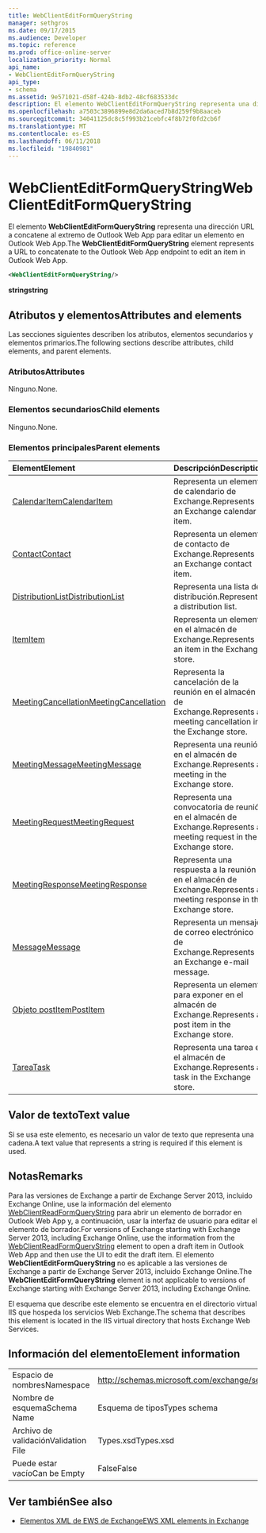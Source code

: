 ```yaml
---
title: WebClientEditFormQueryString
manager: sethgros
ms.date: 09/17/2015
ms.audience: Developer
ms.topic: reference
ms.prod: office-online-server
localization_priority: Normal
api_name:
- WebClientEditFormQueryString
api_type:
- schema
ms.assetid: 9e571021-d58f-424b-8db2-48cf683533dc
description: El elemento WebClientEditFormQueryString representa una dirección URL a concatene al extremo de Outlook Web App para editar un elemento en Outlook Web App.
ms.openlocfilehash: a7503c3896899e8d2da6aced7b8d259f9b8aaceb
ms.sourcegitcommit: 34041125dc8c5f993b21cebfc4f8b72f0fd2cb6f
ms.translationtype: MT
ms.contentlocale: es-ES
ms.lasthandoff: 06/11/2018
ms.locfileid: "19840981"
---
```

# <a name="webclienteditformquerystring"></a><span data-ttu-id="87ede-103">WebClientEditFormQueryString</span><span class="sxs-lookup"><span data-stu-id="87ede-103">WebClientEditFormQueryString</span></span>

<span data-ttu-id="87ede-104">El elemento **WebClientEditFormQueryString** representa una dirección URL a concatene al extremo de Outlook Web App para editar un elemento en Outlook Web App.</span><span class="sxs-lookup"><span data-stu-id="87ede-104">The **WebClientEditFormQueryString** element represents a URL to concatenate to the Outlook Web App endpoint to edit an item in Outlook Web App.</span></span> 
  
```XML
<WebClientEditFormQueryString/>
```

 <span data-ttu-id="87ede-105">**string**</span><span class="sxs-lookup"><span data-stu-id="87ede-105">**string**</span></span>
## <a name="attributes-and-elements"></a><span data-ttu-id="87ede-106">Atributos y elementos</span><span class="sxs-lookup"><span data-stu-id="87ede-106">Attributes and elements</span></span>

<span data-ttu-id="87ede-107">Las secciones siguientes describen los atributos, elementos secundarios y elementos primarios.</span><span class="sxs-lookup"><span data-stu-id="87ede-107">The following sections describe attributes, child elements, and parent elements.</span></span>
  
### <a name="attributes"></a><span data-ttu-id="87ede-108">Atributos</span><span class="sxs-lookup"><span data-stu-id="87ede-108">Attributes</span></span>

<span data-ttu-id="87ede-109">Ninguno.</span><span class="sxs-lookup"><span data-stu-id="87ede-109">None.</span></span>
  
### <a name="child-elements"></a><span data-ttu-id="87ede-110">Elementos secundarios</span><span class="sxs-lookup"><span data-stu-id="87ede-110">Child elements</span></span>

<span data-ttu-id="87ede-111">Ninguno.</span><span class="sxs-lookup"><span data-stu-id="87ede-111">None.</span></span>
  
### <a name="parent-elements"></a><span data-ttu-id="87ede-112">Elementos principales</span><span class="sxs-lookup"><span data-stu-id="87ede-112">Parent elements</span></span>

|<span data-ttu-id="87ede-113">**Element**</span><span class="sxs-lookup"><span data-stu-id="87ede-113">**Element**</span></span>|<span data-ttu-id="87ede-114">**Descripción**</span><span class="sxs-lookup"><span data-stu-id="87ede-114">**Description**</span></span>|
|:-----|:-----|
|[<span data-ttu-id="87ede-115">CalendarItem</span><span class="sxs-lookup"><span data-stu-id="87ede-115">CalendarItem</span></span>](calendaritem.md) <br/> |<span data-ttu-id="87ede-116">Representa un elemento de calendario de Exchange.</span><span class="sxs-lookup"><span data-stu-id="87ede-116">Represents an Exchange calendar item.</span></span>  <br/> |
|[<span data-ttu-id="87ede-117">Contact</span><span class="sxs-lookup"><span data-stu-id="87ede-117">Contact</span></span>](contact.md) <br/> |<span data-ttu-id="87ede-118">Representa un elemento de contacto de Exchange.</span><span class="sxs-lookup"><span data-stu-id="87ede-118">Represents an Exchange contact item.</span></span>  <br/> |
|[<span data-ttu-id="87ede-119">DistributionList</span><span class="sxs-lookup"><span data-stu-id="87ede-119">DistributionList</span></span>](distributionlist.md) <br/> |<span data-ttu-id="87ede-120">Representa una lista de distribución.</span><span class="sxs-lookup"><span data-stu-id="87ede-120">Represents a distribution list.</span></span>  <br/> |
|[<span data-ttu-id="87ede-121">Item</span><span class="sxs-lookup"><span data-stu-id="87ede-121">Item</span></span>](item.md) <br/> |<span data-ttu-id="87ede-122">Representa un elemento en el almacén de Exchange.</span><span class="sxs-lookup"><span data-stu-id="87ede-122">Represents an item in the Exchange store.</span></span>  <br/> |
|[<span data-ttu-id="87ede-123">MeetingCancellation</span><span class="sxs-lookup"><span data-stu-id="87ede-123">MeetingCancellation</span></span>](meetingcancellation.md) <br/> |<span data-ttu-id="87ede-124">Representa la cancelación de la reunión en el almacén de Exchange.</span><span class="sxs-lookup"><span data-stu-id="87ede-124">Represents a meeting cancellation in the Exchange store.</span></span>  <br/> |
|[<span data-ttu-id="87ede-125">MeetingMessage</span><span class="sxs-lookup"><span data-stu-id="87ede-125">MeetingMessage</span></span>](meetingmessage.md) <br/> |<span data-ttu-id="87ede-126">Representa una reunión en el almacén de Exchange.</span><span class="sxs-lookup"><span data-stu-id="87ede-126">Represents a meeting in the Exchange store.</span></span>  <br/> |
|[<span data-ttu-id="87ede-127">MeetingRequest</span><span class="sxs-lookup"><span data-stu-id="87ede-127">MeetingRequest</span></span>](meetingrequest.md) <br/> |<span data-ttu-id="87ede-128">Representa una convocatoria de reunión en el almacén de Exchange.</span><span class="sxs-lookup"><span data-stu-id="87ede-128">Represents a meeting request in the Exchange store.</span></span>  <br/> |
|[<span data-ttu-id="87ede-129">MeetingResponse</span><span class="sxs-lookup"><span data-stu-id="87ede-129">MeetingResponse</span></span>](meetingresponse.md) <br/> |<span data-ttu-id="87ede-130">Representa una respuesta a la reunión en el almacén de Exchange.</span><span class="sxs-lookup"><span data-stu-id="87ede-130">Represents a meeting response in the Exchange store.</span></span>  <br/> |
|[<span data-ttu-id="87ede-131">Message</span><span class="sxs-lookup"><span data-stu-id="87ede-131">Message</span></span>](message-ex15websvcsotherref.md) <br/> |<span data-ttu-id="87ede-132">Representa un mensaje de correo electrónico de Exchange.</span><span class="sxs-lookup"><span data-stu-id="87ede-132">Represents an Exchange e-mail message.</span></span>  <br/> |
|[<span data-ttu-id="87ede-133">Objeto postItem</span><span class="sxs-lookup"><span data-stu-id="87ede-133">PostItem</span></span>](postitem.md) <br/> |<span data-ttu-id="87ede-134">Representa un elemento para exponer en el almacén de Exchange.</span><span class="sxs-lookup"><span data-stu-id="87ede-134">Represents a post item in the Exchange store.</span></span>  <br/> |
|[<span data-ttu-id="87ede-135">Tarea</span><span class="sxs-lookup"><span data-stu-id="87ede-135">Task</span></span>](task.md) <br/> |<span data-ttu-id="87ede-136">Representa una tarea en el almacén de Exchange.</span><span class="sxs-lookup"><span data-stu-id="87ede-136">Represents a task in the Exchange store.</span></span>  <br/> |
   
## <a name="text-value"></a><span data-ttu-id="87ede-137">Valor de texto</span><span class="sxs-lookup"><span data-stu-id="87ede-137">Text value</span></span>

<span data-ttu-id="87ede-138">Si se usa este elemento, es necesario un valor de texto que representa una cadena.</span><span class="sxs-lookup"><span data-stu-id="87ede-138">A text value that represents a string is required if this element is used.</span></span>
  
## <a name="remarks"></a><span data-ttu-id="87ede-139">Notas</span><span class="sxs-lookup"><span data-stu-id="87ede-139">Remarks</span></span>

<span data-ttu-id="87ede-140">Para las versiones de Exchange a partir de Exchange Server 2013, incluido Exchange Online, use la información del elemento [WebClientReadFormQueryString](webclientreadformquerystring.md) para abrir un elemento de borrador en Outlook Web App y, a continuación, usar la interfaz de usuario para editar el elemento de borrador.</span><span class="sxs-lookup"><span data-stu-id="87ede-140">For versions of Exchange starting with Exchange Server 2013, including Exchange Online, use the information from the [WebClientReadFormQueryString](webclientreadformquerystring.md) element to open a draft item in Outlook Web App and then use the UI to edit the draft item.</span></span> <span data-ttu-id="87ede-141">El elemento **WebClientEditFormQueryString** no es aplicable a las versiones de Exchange a partir de Exchange Server 2013, incluido Exchange Online.</span><span class="sxs-lookup"><span data-stu-id="87ede-141">The **WebClientEditFormQueryString** element is not applicable to versions of Exchange starting with Exchange Server 2013, including Exchange Online.</span></span> 
  
<span data-ttu-id="87ede-142">El esquema que describe este elemento se encuentra en el directorio virtual IIS que hospeda los servicios Web Exchange.</span><span class="sxs-lookup"><span data-stu-id="87ede-142">The schema that describes this element is located in the IIS virtual directory that hosts Exchange Web Services.</span></span>
  
## <a name="element-information"></a><span data-ttu-id="87ede-143">Información del elemento</span><span class="sxs-lookup"><span data-stu-id="87ede-143">Element information</span></span>

|||
|:-----|:-----|
|<span data-ttu-id="87ede-144">Espacio de nombres</span><span class="sxs-lookup"><span data-stu-id="87ede-144">Namespace</span></span>  <br/> |http://schemas.microsoft.com/exchange/services/2006/types  <br/> |
|<span data-ttu-id="87ede-145">Nombre de esquema</span><span class="sxs-lookup"><span data-stu-id="87ede-145">Schema Name</span></span>  <br/> |<span data-ttu-id="87ede-146">Esquema de tipos</span><span class="sxs-lookup"><span data-stu-id="87ede-146">Types schema</span></span>  <br/> |
|<span data-ttu-id="87ede-147">Archivo de validación</span><span class="sxs-lookup"><span data-stu-id="87ede-147">Validation File</span></span>  <br/> |<span data-ttu-id="87ede-148">Types.xsd</span><span class="sxs-lookup"><span data-stu-id="87ede-148">Types.xsd</span></span>  <br/> |
|<span data-ttu-id="87ede-149">Puede estar vacío</span><span class="sxs-lookup"><span data-stu-id="87ede-149">Can be Empty</span></span>  <br/> |<span data-ttu-id="87ede-150">False</span><span class="sxs-lookup"><span data-stu-id="87ede-150">False</span></span>  <br/> |
   
## <a name="see-also"></a><span data-ttu-id="87ede-151">Ver también</span><span class="sxs-lookup"><span data-stu-id="87ede-151">See also</span></span>



- [<span data-ttu-id="87ede-152">Elementos XML de EWS de Exchange</span><span class="sxs-lookup"><span data-stu-id="87ede-152">EWS XML elements in Exchange</span></span>](ews-xml-elements-in-exchange.md)

